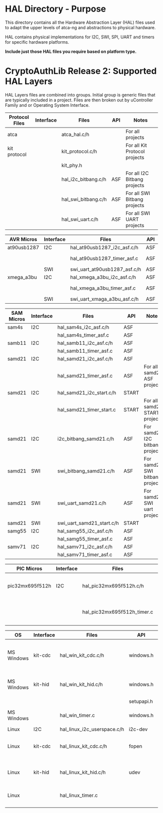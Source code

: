 HAL Directory - Purpose
===========================
This directory contains all the Hardware Abstraction Layer (HAL) files used to adapt the 
upper levels of atca-ng and abstractions to physical hardware.

HAL contains physical implementations for I2C, SWI, SPI, UART and timers for specific
hardware platforms.

**Include just those HAL files you require based on platform type.**



CryptoAuthLib Release 2: Supported HAL Layers
=============================================

HAL Layers files are combined into groups. Initial group is generic files that are typically included in a project.
Files are then broken out by uController Family and or Operating System Interface.


| Protocol Files | Interface  | Files                        | API         | Notes                              |
|----------------|------------|------------------------------|-------------|------------------------------------|
|atca            |            | atca_hal.c/h                 |             | For all projects                   |
|kit protocol    |            | kit_protocol.c/h             |             | For all Kit Protocol projects      |
|                |            | kit_phy.h                    |             |                                    |
|                |            | hal_i2c_bitbang.c/h          | ASF         | For all I2C Bitbang projects       |
|                |            | hal_swi_bitbang.c/h          | ASF         | For all SWI Bitbang projects       |
|                |            | hal_swi_uart.c/h             | ASF         | For all SWI UART projects          |



|AVR Micros      | Interface  | Files                        | API         | Notes                              |
|----------------|------------|------------------------------|-------------|------------------------------------|
|at90usb1287     |   I2C      | hal_at90usb1287_i2c_asf.c/h  | ASF         |                                    |
|                |            | hal_at90usb1287_timer_asf.c  | ASF         | For all at90USB1287                |
|                |   SWI      | swi_uart_at90usb1287_asf.c/h | ASF         |                                    |
|xmega_a3bu      |   I2C      | hal_xmega_a3bu_i2c_asf.c/h   | ASF         |                                    |
|                |            | hal_xmega_a3bu_timer_asf.c   | ASF         | For all xmega_a3bu                 |
|                |   SWI      | swi_uart_xmaga_a3bu_asf.c/h  | ASF         |                                    |


|SAM Micros      | Interface  | Files                        | API         | Notes                              |
|----------------|------------|------------------------------|-------------|------------------------------------|
|sam4s           |   I2C      | hal_sam4s_i2c_asf.c/h        | ASF         |                                    |
|                |            | hal_sam4s_timer_asf.c        | ASF         |                                    |
|samb11          |   I2C      | hal_samb11_i2c_asf.c/h       | ASF         |                                    |
|                |            | hal_samb11_timer_asf.c       | ASF         |                                    |
|samd21          |   I2C      | hal_samd21_i2c_asf.c/h       | ASF         |                                    |
|                |            | hal_samd21_timer_asf.c       | ASF         | For all samd21 ASF projects        |
|samd21          |   I2C      | hal_samd21_i2c_start.c/h     | START       |                                    |
|                |            | hal_samd21_timer_start.c     | START       | For all samd21 START projects          |
|samd21          |   I2C      | i2c_bitbang_samd21.c/h       | ASF         | For samd21 I2C bitbang projects    |
|samd21          |   SWI      | swi_bitbang_samd21.c/h       | ASF         | For samd21 SWI bitbang projects    |
|samd21          |   SWI      | swi_uart_samd21.c/h          | ASF         | For samd21 SWI uart projects       |
|samd21          |   SWI      | swi_uart_samd21_start.c/h    | START       |                                    |
|samg55          |   I2C      | hal_samg55_i2c_asf.c/h       | ASF         |                                    |
|                |            | hal_samg55_timer_asf.c       | ASF         |                                    |
|samv71          |   I2C      | hal_samv71_i2c_asf.c/h       | ASF         |                                    |
|                |            | hal_samv71_timer_asf.c       | ASF         |                                    |


|PIC Micros      | Interface  | Files                        | API         | Notes                             			     |
|----------------|------------|------------------------------|-------------|-------------------------------------------------|
|pic32mx695f512h |   I2C      | hal_pic32mx695f512h.c/h      | plib.h      |  For pic32mx695f512h Standalone Mplab projects  |
|                |            | hal_pic32mx695f512h_timer.c  | plib.h      |  For pic32mx695f512h Standalone Mplab projects  |



| OS             | Interface  | Files                        | API         | Notes                              |
|----------------|------------|------------------------------|-------------|------------------------------------|
| MS Windows     |  kit-cdc   | hal_win_kit_cdc.c/h          | windows.h   | For all windows USB CDC projects   |
| MS Windows     |  kit-hid   | hal_win_kit_hid.c/h          | windows.h   | For all windows USB HID projects   |
|                |            |                              | setupapi.h  |                                    |
| MS Windows     |            | hal_win_timer.c              | windows.h   | For all windows projects           | 
| Linux          |    I2C     | hal_linux_i2c_userspace.c/h  | i2c-dev     |                                    |
| Linux          |  kit-cdc   | hal_linux_kit_cdc.c/h        | fopen       | For USB Linux CDC projects         |
| Linux          |  kit-hid   | hal_linux_kit_hid.c/h        | udev        | For USB Linux HID Projects         |
| Linux          |            | hal_linux_timer.c            |             | For all Linux projects             |
|                |            | 			 			     |             | 						            |

                  
